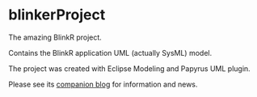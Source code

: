 blinkerProject
==============

The amazing BlinkR project.

Contains the BlinkR application UML (actually SysML) model.

The project was created with Eclipse Modeling and Papyrus UML plugin.

Please see its <a href="http://www.bobosse.net/wordpress/category/lhopra/blinkr/">companion blog</a> for information and news.
